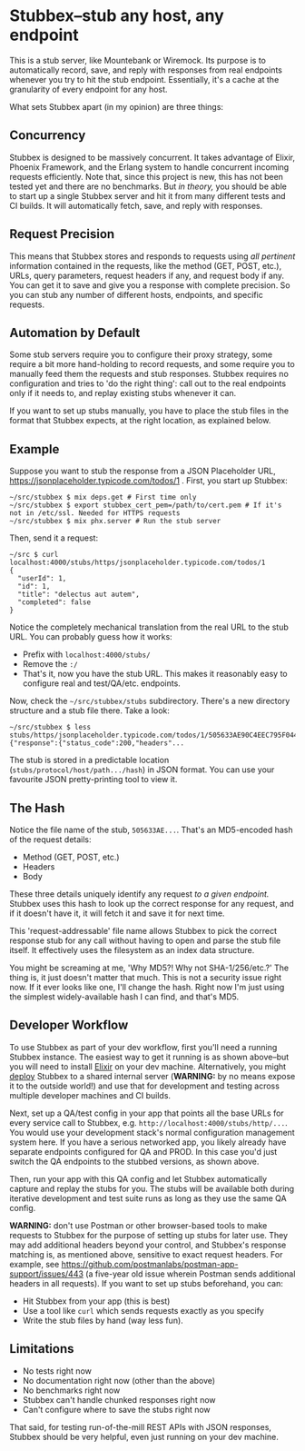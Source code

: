 # Stubbex–stub any host, any endpoint

This is a stub server, like Mountebank or Wiremock. Its purpose is to
automatically record, save, and reply with responses from real endpoints
whenever you try to hit the stub endpoint. Essentially, it's a cache at
the granularity of every endpoint for any host.

What sets Stubbex apart (in my opinion) are three things:

## Concurrency

Stubbex is designed to be massively concurrent. It takes advantage of
Elixir, Phoenix Framework, and the Erlang system to handle concurrent
incoming requests efficiently. Note that, since this project is new, this
has not been tested yet and there are no benchmarks. But _in theory,_ you
should be able to start up a single Stubbex server and hit it from many
different tests and CI builds. It will automatically fetch, save, and
reply with responses.

## Request Precision

This means that Stubbex stores and responds to requests using _all
pertinent_ information contained in the requests, like the method (GET,
POST, etc.), URLs, query parameters, request headers if any, and request
body if any. You can get it to save and give you a response with complete
precision. So you can stub any number of different hosts, endpoints, and
specific requests.

## Automation by Default

Some stub servers require you to configure their proxy strategy, some
require a bit more hand-holding to record requests, and some require you
to manually feed them the requests and stub responses. Stubbex requires
no configuration and tries to 'do the right thing': call out to the real
endpoints only if it needs to, and replay existing stubs whenever it can.

If you want to set up stubs manually, you have to place
the stub files in the format that Stubbex expects, at the right location,
as explained below.

## Example

Suppose you want to stub the response from a JSON Placeholder URL,
https://jsonplaceholder.typicode.com/todos/1 . First, you start up
Stubbex:

    ~/src/stubbex $ mix deps.get # First time only
    ~/src/stubbex $ export stubbex_cert_pem=/path/to/cert.pem # If it's not in /etc/ssl. Needed for HTTPS requests
    ~/src/stubbex $ mix phx.server # Run the stub server

Then, send it a request:

    ~/src $ curl localhost:4000/stubs/https/jsonplaceholder.typicode.com/todos/1
    {
      "userId": 1,
      "id": 1,
      "title": "delectus aut autem",
      "completed": false
    }

Notice the completely mechanical translation from the real URL to the
stub URL. You can probably guess how it works:

* Prefix with `localhost:4000/stubs/`
* Remove the `:/`
* That's it, now you have the stub URL. This makes it reasonably easy to
  configure real and test/QA/etc. endpoints.

Now, check the `~/src/stubbex/stubs` subdirectory. There's a new
directory structure and a stub file there. Take a look:

    ~/src/stubbex $ less stubs/https/jsonplaceholder.typicode.com/todos/1/505633AE90C4EEC795F044DC9BB3FE58
    {"response":{"status_code":200,"headers"...

The stub is stored in a predictable location
(`stubs/protocol/host/path.../hash`) in JSON format. You can use your
favourite JSON pretty-printing tool to view it.

## The Hash

Notice the file name of the stub, `505633AE...`. That's an MD5-encoded
hash of the request details:

* Method (GET, POST, etc.)
* Headers
* Body

These three details uniquely identify any request _to a given endpoint._
Stubbex uses this hash to look up the correct response for any request,
and if it doesn't have it, it will fetch it and save it for next time.

This 'request-addressable' file name allows Stubbex to pick the correct
response stub for any call without having to open and parse the stub file
itself. It effectively uses the filesystem as an index data structure.

You might be screaming at me, 'Why MD5?! Why not SHA-1/256/etc.?' The
thing is, it just doesn't matter that much. This is not a security issue
right now. If it ever looks like one, I'll change the hash. Right now I'm
just using the simplest widely-available hash I can find, and that's MD5.

## Developer Workflow

To use Stubbex as part of your dev workflow, first you'll need a running
Stubbex instance. The easiest way to get it running is as shown above–but
you will need to install [Elixir](https://elixir-lang.org/) on your dev
machine. Alternatively, you might
[deploy](https://hexdocs.pm/phoenix/deployment.html#content) Stubbex to a
shared internal server (**WARNING:** by no means expose it to the outside
world!) and use that for development and testing across multiple
developer machines and CI builds.

Next, set up a QA/test config in your app that points all the base URLs
for every service call to Stubbex, e.g.
`http://localhost:4000/stubs/http/...`. You would use your development
stack's normal configuration management system here. If you have a
serious networked app, you likely already have separate endpoints
configured for QA and PROD. In this case you'd just switch the QA
endpoints to the stubbed versions, as shown above.

Then, run your app with this QA config and let Stubbex automatically
capture and replay the stubs for you. The stubs will be available both
during iterative development and test suite runs as long as they use the
same QA config.

**WARNING:** don't use Postman or other browser-based tools to make
requests to Stubbex for the purpose of setting up stubs for later use.
They may add additional headers beyond your control, and Stubbex's
response matching is, as mentioned above, sensitive to exact request
headers. For example, see
https://github.com/postmanlabs/postman-app-support/issues/443 (a
five-year old issue wherein Postman sends additional headers in all
requests). If you want to set up stubs beforehand, you can:

* Hit Stubbex from your app (this is best)
* Use a tool like `curl` which sends requests exactly as you specify
* Write the stub files by hand (way less fun).

## Limitations

* No tests right now
* No documentation right now (other than the above)
* No benchmarks right now
* Stubbex can't handle chunked responses right now
* Can't configure where to save the stubs right now

That said, for testing run-of-the-mill REST APIs with JSON responses,
Stubbex should be very helpful, even just running on your dev machine.
